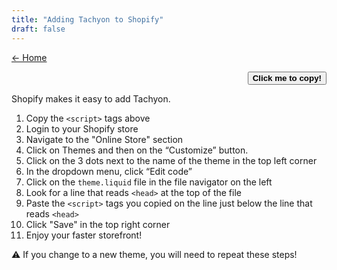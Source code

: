 ```yaml
---
title: "Adding Tachyon to Shopify"
draft: false
---
```


<link rel="stylesheet" as="style" crossorigin href="https://cdn.jsdelivr.net/gh/orioncactus/pretendard@v1.3.6/dist/web/static/pretendard-std.css" />
<link rel="stylesheet" href="/wave.css">

<script src="/cms/copy.js" defer></script>

[← Home](/#using-tachyon)

<code id="codeBlock"></code>

<div style="text-align:right;">
<button id="copier">
<strong>Click me to copy!</strong>
</button>
</div>

Shopify makes it easy to add Tachyon.

1. Copy the `<script>` tags above
2. Login to your Shopify store
3. Navigate to the "Online Store" section
4. Click on Themes and then on the “Customize” button.
5. Click on the 3 dots next to the name of the theme in the top left corner
6. In the dropdown menu, click “Edit code”
7. Click on the `theme.liquid` file in the file navigator on the left
8. Look for a line that reads `<head>` at the top of the file
9. Paste the `<script>` tags you copied on the line just below the line that reads `<head>`
10. Click "Save" in the top right corner
11. Enjoy your faster storefront!

⚠ If you change to a new theme, you will need to repeat these steps!